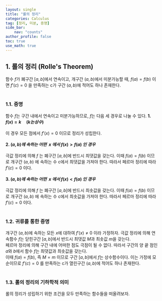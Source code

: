 ```yaml
---
layout: single
title: "롤의 정리"
categories: Calculus
tag: [정리, 미분, 증명]
side_bar:
    nav: "counts"
author_profile: false
toc: true
use_math: true
---
```


## 1. 롤의 정리 (Rolle's Theorem)
함수 $f$가 폐구간 $\left[ a,b\right]$에서 연속이고, 개구간 $\left(a,b\right)$에서 미분가능할 때, $f(a)=f(b)$ 이면 $f'(c)=0$ 을 만족하는 c가 구간 $\left(a,b\right)$에 적어도 하나 존재한다.
<br/><br/>
### 1.1. 증명
함수 $f$는 구간 내에서 연속이고 미분가능하므로, $f$는 다음 세 경우로 나눌 수 있다.
**1. $f(x)=k\quad(k는 상수)$**
<br/><br/>이 경우 모든 점에서  $f'(x)=0$ 이므로 정리가 성립한다.
<br/><br/>
**2. $(a,b)에\ 속하는\ 어떤\ \ x\ 에서\ f(x)>f(a)\ 인\ 경우$**
<br/><br/>극값 정리에 의해 $f$ 는 폐구간 $\left[a,b\right]$에 반드시 최댓값을 갖는다. 이때 $f(a)=f(b)$ 이므로 개구간 $\left(a,b\right)$ 에 속하는 수 c에서 최댓값을 가져야 한다. 따라서 페르마 정리에 따라 $f'(c)=0$ 이다.
<br/><br/>
**3. $(a,b)에\ 속하는\ 어떤\ \ x\ 에서\ f(x)<f(a)\ 인\ 경우$**
<br/><br/>극값 정리에 의해 $f$ 는 폐구간 $\left[a,b\right]$에 반드시 최솟값을 갖는다. 이때 $f(a)=f(b)$ 이므로 개구간 $\left(a,b\right)$ 에 속하는 수 c에서 최솟값을 가져야 한다. 따라서 페르마 정리에 따라 $f'(c)=0$ 이다.
<br/><br/>

### 1.2. 귀류를 통한 증명
개구간 $\left(a,b\right)$에 속하는 모든 $x$에 대하여 $f'(x)\neq0$ 이라 가정하자. 극값 정리에 의해 연속함수 $f$는 닫힌구간 $\left[ a,b\right]$에서 반드시 최댓값 $M$과 최솟값 $m$을 갖는다. <br/>페르마 정리에 의해 구간 내에 어떠한 점도 극점이 될 수 없다. 따라서 구간의 양 끝 점인 $a$와 $b$에서 함수 $f$는 최댓값과 최솟값을 갖는다.
<br/>이때 $f(a)=f(b)$, 즉 $M=m$ 이므로 구간 $\left[ a,b\right]$에서 $f$는 상수함수이다. 이는 가정에 모순이므로 $f'(c)=0$ 를 만족하는 c가 열린구간 $\left(a,b\right)$에 적어도 하나 존재한다.
<br/><br/>

### 1.3. 롤의 정리의 기하학적 의미
롤의 정리가 성립하기 위한 조건을 모두 만족하는 함수들을 떠올려보자.


 